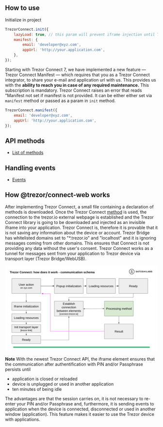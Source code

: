 ## How to use

Initialize in project

```javascript
TrezorConnect.init({
    lazyLoad: true, // this param will prevent iframe injection until TrezorConnect.method will be called
    manifest: {
        email: 'developer@xyz.com',
        appUrl: 'http://your.application.com',
    },
});
```

Starting with Trezor Connect 7, we have implemented a new feature — Trezor Connect Manifest — which requires that you as a Trezor Connect integrator, to share your e-mail and application url with us.
This provides us with the **ability to reach you in case of any required maintenance.**
This subscription is mandatory. Trezor Connect raises an error that reads "Manifest not set if manifest is not provided. It can be either either set via `manifest` method or passed as a param in `init` method.

```javascript
TrezorConnect.manifest({
    email: 'developer@xyz.com',
    appUrl: 'http://your.application.com',
});
```

## API methods

-   [List of methods](methods.md)

## Handling events

-   [Events](events.md)

## How @trezor/connect-web works

After implementing Trezor Connect, a small file containing a declaration
of methods is downloaded. Once the Trezor Connect [method](methods.md) is used,
the connection to the trezor.io external webpage is established and the
Trezor Connect library is going to be downloaded and injected as an
invisible iframe into your application. Trezor Connect is,
therefore it is provable that it is not saving any
information about the device or account. Trezor Bridge has whitelisted
domains set to "\*.trezor.io" and "localhost" and it is ignoring
messages coming from other domains. This ensures that Connect is not
providing any data without the user's consent. Trezor Connect works as a
tunnel for messages sent from your application to Trezor device via
transport layer (Trezor Bridge/WebUSB).

![](connect_flowchart.png)

**Note** With the newest Trezor Connect API, the iframe element ensures that the communication after authentification with PIN and/or Passphrase persists until

-   application is closed or reloaded
-   device is unplugged or used in another application
-   ten minutes of being idle

The advantages are that the session carries on, it is not necessary to re-enter your PIN and/or Passphrase and, furthermore, it is sending events to application when the device is connected, disconnected or used in another window (application). This feature makes it easier to use the Trezor device with applications.
